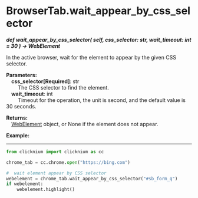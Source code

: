 
# BrowserTab.wait_appear_by_css_selector
***def wait_appear_by_css_selector(
        self,
        css_selector: str,
        wait_timeout: int = 30
    ) -> WebElement***  

In the active browser, wait for the element to appear by the given CSS selector.

**Parameters:**  
    &emsp;**css_selector[Required]**: str     
        &emsp;&emsp; The CSS selector to find the element.  
    &emsp;**wait_timeout**: int  
        &emsp;&emsp; Timeout for the operation, the unit is second, and the default value is 30 seconds.   

**Returns:**  
    &emsp;[WebElement](./webelement/webelement.md) object, or None if the element does not appear.

**Example:**
***
```python
from clicknium import clicknium as cc

chrome_tab = cc.chrome.open("https://bing.com")

#  wait element appear by CSS selector
webelement = chrome_tab.wait_appear_by_css_selector("#sb_form_q")
if webelement:
    webelement.highlight()

```